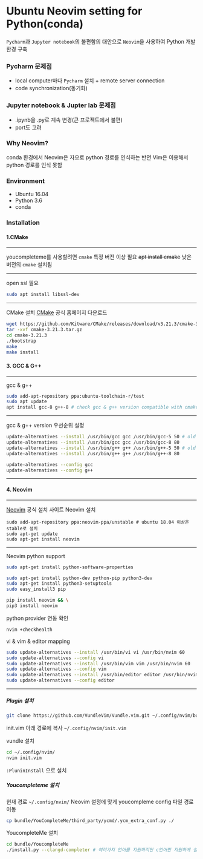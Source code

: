 # Ubuntu Neovim setting for Python(conda) 

`Pycharm`과 `Jupyter notebook`의 불편함의 대안으로 `Neovim`을 사용하여 Python 개발 환경 구축

### __Pycharm__ 문제점
- local computer마다 `Pycharm` 설치 + remote server connection
- code synchronization(동기화)

### __Jupyter notebook__ & __Jupter lab__ 문제점
- .ipynb을 .py로 계속 변경(큰 프로젝트에서 불편)
- port도 고려

### Why __Neovim__?
conda 환경에서 Neovim은 자으로 python 경로를 인식하는 반면 Vim은 이용해서 python 경로를 인식 못함 

### Environment
- Ubuntu 16.04
- Python 3.6
- conda 

### Installation
####  1.CMake
- - -
youcompleteme를 사용할려면 `cmake` 특정 버전 이상 필요
~~apt install cmake~~ 낮은 버전의 `cmake` 설치됨
- - -
open ssl 필요
```bash
sudo apt install libssl-dev 
```
- - -
CMake 설치
[CMake](https://cmake.org/download/) 공식 홈페이지 다운로드
```bash
wget https://github.com/Kitware/CMake/releases/download/v3.21.3/cmake-3.21.3.tar.gz # version check
tar -xvf cmake-3.21.3.tar.gz
cd cmake-3.21.3
./bootstrap
make
make install
```

#### 3. GCC & G++
- - - 
gcc & g++ 
```bash
sudo add-apt-repository ppa:ubuntu-toolchain-r/test 
sudo apt update
apt install gcc-8 g++-8 # check gcc & g++ version compatible with cmake & youcompleteme
```
- - -
gcc & g++ version 우선순위 설정
```bash
update-alternatives --install /usr/bin/gcc gcc /usr/bin/gcc-5 50 # old version gcc
update-alternatives --install /usr/bin/gcc gcc /usr/bin/gcc-8 80
update-alternatives --install /usr/bin/g++ g++ /usr/bin/g++-5 50 # old version g++
update-alternatives --install /usr/bin/g++ g++ /usr/bin/g++-8 80

update-alternatives --config gcc
update-alternatives --config g++
```
- - -

#### 4. Neovim
- - -
[Neovim](https://github.com/neovim/neovim/wiki/Installing-Neovim) 공식 설치 사이트 
Neovim 설치
```
sudo add-apt-repository ppa:neovim-ppa/unstable # ubuntu 18.04 이상은 stable로 설치 
sudo apt-get update
sudo apt-get install neovim
```
- - -
Neovim python support
```bash
sudo apt-get install python-software-properties
```

```bash
sudo apt-get install python-dev python-pip python3-dev
sudo apt-get install python3-setuptools
sudo easy_install3 pip
```
```bash
pip install neovim && \
pip3 install neovim 
```
python provider 연동 확인
```bash
nvim +checkhealth
```

vi & vim & editor mapping
```bash
sudo update-alternatives --install /usr/bin/vi vi /usr/bin/nvim 60
sudo update-alternatives --config vi
sudo update-alternatives --install /usr/bin/vim vim /usr/bin/nvim 60
sudo update-alternatives --config vim
sudo update-alternatives --install /usr/bin/editor editor /usr/bin/nvim 60
sudo update-alternatives --config editor
```
- - -
##### Plugin 설치

```bash
git clone https://github.com/VundleVim/Vundle.vim.git ~/.config/nvim/bundle/Vundle.vim # check directory path
```

init.vim 아래 경로에 복사
```~/.config/nvim/init.vim```

vundle 설치
```bash
cd ~/.config/nvim/
nvim init.vim
```
```:PluninInstall``` 으로 설치

##### Youcompleteme 설치
현재 경로 ```~/.config/nvim/```
Neovim 설정에 맞게 youcompleme config 파일 경로 이동
```bash
cp bundle/YouCompleteMe/third_party/ycmd/.ycm_extra_conf.py ./
```
YoucompleteMe 설치
```bash
cd bundle/YoucompleteMe
./install.py --clangd-completer # 여러가지 언어를 지원하지만 c언어만 지원하게 설치
```
